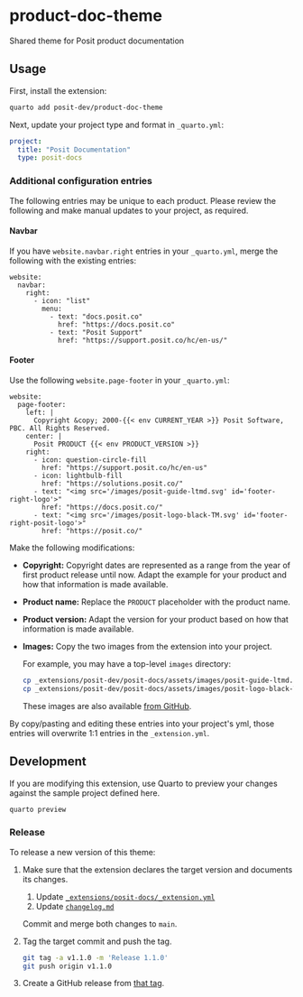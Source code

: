 # product-doc-theme

Shared theme for Posit product documentation

## Usage

First, install the extension:

```bash
quarto add posit-dev/product-doc-theme
```

Next, update your project type and format in `_quarto.yml`:

```yaml
project:
  title: "Posit Documentation"
  type: posit-docs
```

### Additional configuration entries

The following entries may be unique to each product. Please review the following and make manual updates to your project, as required.

#### Navbar

If you have `website.navbar.right` entries in your `_quarto.yml`,
merge the following with the existing entries:

```
website:
  navbar:
    right:
      - icon: "list"
        menu:
          - text: "docs.posit.co"
            href: "https://docs.posit.co"
          - text: "Posit Support"
            href: "https://support.posit.co/hc/en-us/"
```

#### Footer

Use the following `website.page-footer` in your `_quarto.yml`:

```
website:
  page-footer:
    left: |
      Copyright &copy; 2000-{{< env CURRENT_YEAR >}} Posit Software, PBC. All Rights Reserved.
    center: |
      Posit PRODUCT {{< env PRODUCT_VERSION >}}
    right:
      - icon: question-circle-fill
        href: "https://support.posit.co/hc/en-us"
      - icon: lightbulb-fill
        href: "https://solutions.posit.co/"
      - text: "<img src='/images/posit-guide-ltmd.svg' id='footer-right-logo'>"
        href: "https://docs.posit.co/"
      - text: "<img src='/images/posit-logo-black-TM.svg' id='footer-right-posit-logo'>"
        href: "https://posit.co/"
```

Make the following modifications:

-   **Copyright:** Copyright dates are represented as a range from the year of
    first product release until now. Adapt the example for your product and
    how that information is made available.

-   **Product name:** Replace the `PRODUCT` placeholder with the product name.

-   **Product version:** Adapt the version for your product based on how that
    information is made available.

-   **Images:** Copy the two images from the extension into your project.

    For example, you may have a top-level `images` directory:

    ```bash
    cp _extensions/posit-dev/posit-docs/assets/images/posit-guide-ltmd.svg images
    cp _extensions/posit-dev/posit-docs/assets/images/posit-logo-black-TM.svg images
    ```

    These images are also available [from
    GitHub](https://github.com/posit-dev/product-doc-theme/tree/main/_extensions/posit-docs/assets/images).

By copy/pasting and editing these entries into your project's yml, those entries will overwrite 1:1 entries in the `_extension.yml`.

## Development

If you are modifying this extension, use Quarto to preview your changes
against the sample project defined here.

```bash
quarto preview
```

### Release

To release a new version of this theme:

1.  Make sure that the extension declares the target version and documents its
    changes.

    1.  Update [`_extensions/posit-docs/_extension.yml`](https://github.com/posit-dev/product-doc-theme/blob/main/_extensions/posit-docs/_extension.yml)
    1.  Update [`changelog.md`](https://github.com/posit-dev/product-doc-theme/blob/main/changelog.md)

    Commit and merge both changes to `main`.

2.  Tag the target commit and push the tag.

    ```bash
    git tag -a v1.1.0 -m 'Release 1.1.0'
    git push origin v1.1.0
    ```

3.  Create a GitHub release from [that tag](https://github.com/posit-dev/product-doc-theme/tags).
